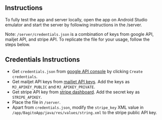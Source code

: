 ## Instructions
To fully test the app and server locally, open the app on Android Studio emulator and start the server by following instructions in the /server.

Note: `/server/credentials.json` is a combination of keys from google API, mailjet API, and stripe API. To replicate the file for your usage, follow the steps below.

## Credentials Instructions
- Get `credentials.json` from [google API console](https://console.cloud.google.com/apis/credentials) by clicking `Create credentials`.
- Get mailjet API keys from [mailjet API keys](https://app.mailjet.com/account/api_keys). Add the keys as `MJ_APIKEY_PUBLIC` and `MJ_APIKEY_PRIVATE`.
- Get stripe API key from [stripe dashboard](https://dashboard.stripe.com/test/apikeys). Add the secret key as `STRIPE_APIKEY`.
- Place the file in `/server`.
- Apart from `credentials.json`, modify the `stripe_key` XML value in `/app/BagitoApp/java/res/values/string.xml` to the stripe public API key.
